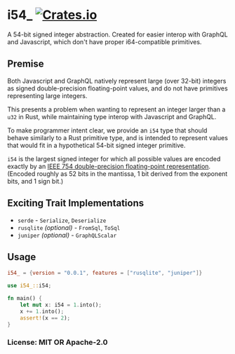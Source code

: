# i54\_ [![Crates.io](https://img.shields.io/crates/v/i54_.svg)](https://crates.io/crates/i54_)

A 54-bit signed integer abstraction. Created for easier interop with GraphQL and Javascript, which don't have proper i64-compatible primitives.

## Premise

Both Javascript and GraphQL natively represent large (over 32-bit) integers as signed double-precision floating-point values, and do not have primitives representing large integers.

This presents a problem when wanting to represent an integer larger than a `u32` in Rust, while maintaining type interop with Javascript and GraphQL.

To make programmer intent clear, we provide an `i54` type that should behave similarly to a Rust primitive type, and is intended to represent values that would fit in a hypothetical 54-bit signed integer primitive.

`i54` is the largest signed integer for which all possible values are encoded exactly by an [IEEE 754 double-precision floating-point representation](https://en.wikipedia.org/wiki/Double-precision_floating-point_format). (Encoded roughly as 52 bits in the mantissa, 1 bit derived from the exponent bits, and 1 sign bit.)

## Exciting Trait Implementations

- `serde` - `Serialize`, `Deserialize`
- `rusqlite` _(optional)_ - `FromSql`, `ToSql`
- `juniper` _(optional)_ - `GraphQLScalar`

## Usage

```toml
i54_ = {version = "0.0.1", features = ["rusqlite", "juniper"]}
```

```rust
use i54_::i54;

fn main() {
    let mut x: i54 = 1.into();
    x += 1.into();
    assert!(x == 2);
}
```

### License: MIT OR Apache-2.0
